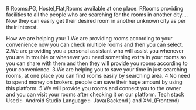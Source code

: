 R Rooms:PG, Hostel,Flat,Rooms available at one place.
RRooms providing facilities to all the people who are searching for the rooms in another city....
Now they can easily get their desired room in another unknown city as per their interest.

How we are helping you:
1.We are providing rooms according to your convenience now you can check multiple rooms and then you can select.
2.We are providing you a personal assistant who will assist you whenever you are in trouble or whenever you need something extra in your rooms so you can share with them and then they will provide you rooms according to your convenience.
3.We are helping you to save your time in just searching rooms, at one place you can find rooms easily by searching area.
4.No need to spend money on brokers, people can save their huge amount by using this platform.
5.We will provide you rooms and connect you to the owner and you can visit your rooms after checking it on our platform.
Tech stack Used :- Android Studio
Language :- Java(Backend ) and XML(Frontend)
